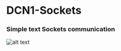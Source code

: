 # DCN1-Sockets
### Simple text Sockets communication
![alt text](https://static.javatpoint.com/core/images/socket-programming.png)

